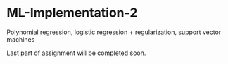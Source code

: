 # ML-Implementation-2
Polynomial regression, logistic regression + regularization, support vector machines

Last part of assignment will be completed soon.
